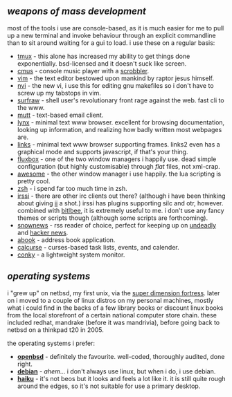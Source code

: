 _weapons of mass development_
-----------------------------

most of the tools i use are console-based, as it is much easier for me
to pull up a new terminal and invoke behaviour through an explicit 
commandline than to sit around waiting for a gui to load. i use these on a 
regular basis:

* [tmux](http://tmux.sourceforge.net) - this alone has increased my
ability to get things done exponentially. bsd-licensed and it doesn't 
suck like screen.
* [cmus](http://cmus.sourceforge.net) - console music player with a
[scrobbler](https://github.com/freshprince/cmuscrobbler).
* [vim](http://vim.org) - the text editor bestowed upon mankind by raptor
jesus himself.
* [nvi](http://www.kotnet.org/~skimo/nvi) - the new vi, i use this for
editing gnu makefiles so i don't have to screw up my tabstops in vim.
* [surfraw](http://surfraw.alioth.debian.org) - shell user's revolutionary
front rage against the web. fast cli to the www. 
* [mutt](http://www.mutt.org) - text-based email client.
* [lynx](http://lynx.isc.org) - minimal text www browser. excellent for
browsing documentation, looking up information, and realizing how badly
written most webpages are.
* [links](http://links.sourceforge.net) - minimal text www browser 
supporting frames. links2 even has a graphical mode and supports javascript,
if that's your thing.
* [fluxbox](http://www.fluxbox.org) - one of the two window managers i 
happily use. dead simple configuration (but highly customisable) through
_flat_ files, not xml-crap.
* [awesome](http://awesome.naquadah.org) - the other window manager i use
happily. the lua scripting is pretty cool.
* [zsh](http://www.zsh.org) - i spend far too much time in zsh.
* [irssi](http://www.irssi.org) - there are other irc clients out there?
(although i have been thinking about giving 
[ii](http://tools.suckless.org/ii/) a shot.) irssi has plugins supporting
silc and otr, however. combined with [bitlbee](http://www.bitlbee.org),
it is extremely useful to me. i don't use any fancy themes or scripts 
though (although some scripts are forthcoming).
* [snownews](http://kiza.kcore.de/software/snownews/) - rss reader of 
choice, perfect for keeping up on [undeadly](http://www.undeadly.org) and
[hacker news](http://news.ycombinator.com).
* [abook](http://abook.sourceforge.net) - address book application.
* [calcurse](http://culot.org/calcurse) - curses-based task lists, events,
and calender.
* [conky](http://conky.sourceforge.net) - a lightweight system monitor.   


_operating systems_
-------------------

i "grew up" on netbsd, my first unix, via the 
[super dimension fortress](http://www.sdf.org). later on i moved to a
couple of linux distros on my personal machines, mostly what i could find
in the backs of a few library books or discount linux books from the local
storefront of a certain national computer store chain. these included 
redhat, mandrake (before it was mandrivia), before going back to netbsd
on a thinkpad t20 in 2005. 

the operating systems i prefer:
* **[openbsd](http://www.openbsd.org)** - definitely the favourite. 
well-coded, thoroughly audited, done right.
* **[debian](http://www.debian.org)** - _ahem_... i don't always use linux, but when i do, i use debian.
* **[haiku](http://www.haiku-os.org)** - it's not beos but it looks and 
feels a lot like it. it is still quite rough around the edges, so it's not
suitable for use a primary desktop.



